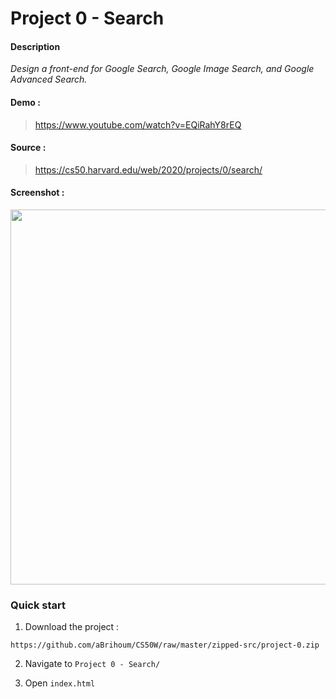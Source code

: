 # Project 0 - Search


#### Description

*Design a front-end for Google Search, Google Image Search, and Google Advanced Search.*

#### Demo :

> https://www.youtube.com/watch?v=EQiRahY8rEQ

#### Source :

> https://cs50.harvard.edu/web/2020/projects/0/search/

#### Screenshot :

<div align="center">
<a href="https://youtu.be/EQiRahY8rEQp" target="_blank" rel="noopener noreferrer">
<kbd><img width="600" src="https://i.ibb.co/gVNPX43/project-0.webp"></kbd>
</a></div>

### Quick start

1. Download the project :

```
https://github.com/aBrihoum/CS50W/raw/master/zipped-src/project-0.zip
```

2. Navigate to `Project 0 - Search/`

3. Open `index.html`
